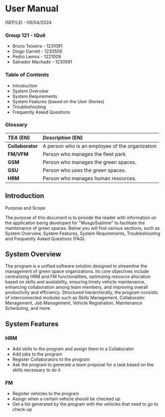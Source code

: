 
# User Manual

ISEP/LEI - 06/04/2024


### Group 121 - IQuê

- Bruno Teixeira - 1231091
- Diogo Garrett - 1230556
- Pedro Lemos - 1221009
- Salvador Machado - 1230561


### Table of Contents

- Introduction
- System Overview
- System Requirements
- System Features (based on the User Stories)
- Troubleshooting
- Frequently Asked Questions

### Glossary

| **_TEA_** (EN)   | **_Description_** (EN)              
|:-----------------|:------------------------------------------------|
| **Collaborator** | A person who is an employee of the organization |
| **FM/VFM**       | Person who manages the fleet park.              |
| **GSM**          | Person who manages the green spaces.            |
| **GSU**          | Person who uses the green spaces.               |
| **HRM**          | Person who manages human resources.             |


## Introduction

Purpose and Scope

The purpose of this document is to provide the reader with information
on the application being developed for "MusgoSublime" to facilitate the 
maintenance of green spaces. Below you will find various sections, such as 
System Overview, System Features, System Requirements, Troubleshooting and 
Frequently Asked Questions (FAQ).

## System Overview

The  program is a unified software solution designed
to streamline the management of green space organizations.
Its core objectives include centralizing HRM and FM functionalities, optimizing resource
allocation based on skills and availability, ensuring timely vehicle maintenance, enhancing
collaboration among team members, and improving overall productivity and efficiency. Structured
hierarchically, the program consists of interconnected modules such as Skills Management,
Collaborator Management, Job Management, Vehicle Registration, Maintenance Scheduling, and more.

[//]: # (## System Requirements)

[//]: # ()
[//]: # (Any relevant information for the application to be operated must be included in this section both)

[//]: # (referring to software and hardware compatibility. For example, required plugins &#40;if any&#41;,)

[//]: # (Compatible Operating System&#40;s&#41;, required versions and service packs, Disk space, RAM, required)

[//]: # (processor speed &#40;if relevant&#41;, Software installation procedure&#40;s&#41;, any other technical)

[//]: # (specification relevant for the software application to operate.)

## System Features

### HRM
- Add skills to the program and assign them to a Collaborator
- Add jobs to the program
- Register Collaborators to the program
- Ask the program to generate a team proposal for a task based on the skills necessary to do it

### FM
- Register vehicles to the program
- Assign when a certain vehicle should be checked up
- Get a list generated by the program with the vehicles that need to go to check-up


[//]: # (## Troubleshooting)

[//]: # ()
[//]: # (This section should include a list of at least 10 possible &#40;error&#41; situations that might occur when)

[//]: # (handling the application to help the user identify and solve those problems. It must also include)

[//]: # (the contacts of a possible “Helpdesk or Support Centre”&#41;)

[//]: # (Each troubleshooting statement &#40;referred as “ISSUE”&#41; must include:)

[//]: # (- Symptom – an item that suggest an incorrect functioning)

[//]: # (- Sequence of instructions to narrow down the identified problem)

[//]: # (- Solution – suggestions to address the identified problem)

[//]: # (- Additional resource&#40;s&#41; – reference to possible support channels)


[//]: # (## FAQ)

[//]: # ()
[//]: # (This section includes a list of questions the users may ask about the application, and the)

[//]: # (respective answers. Questions and Answers must be numbered, and short, referring to precise)

[//]: # (features of the application. It is advisable to include 1 question for each feature, using the)

[//]: # (following format:)

[//]: # ()
[//]: # (#### Q # bla bla bla)

[//]: # (A # bla bla bla)

